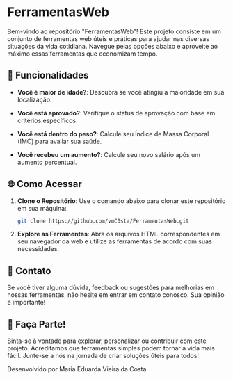 # FerramentasWeb

Bem-vindo ao repositório "FerramentasWeb"! Este projeto consiste em um conjunto de ferramentas web úteis e práticas para ajudar nas diversas situações da vida cotidiana. Navegue pelas opções abaixo e aproveite ao máximo essas ferramentas que economizam tempo.

## 🌟 Funcionalidades

- **Você é maior de idade?**: Descubra se você atingiu a maioridade em sua localização.

- **Você está aprovado?**: Verifique o status de aprovação com base em critérios específicos.

- **Você está dentro do peso?**: Calcule seu Índice de Massa Corporal (IMC) para avaliar sua saúde.

- **Você recebeu um aumento?**: Calcule seu novo salário após um aumento percentual.

## 🌐 Como Acessar

1. **Clone o Repositório**: Use o comando abaixo para clonar este repositório em sua máquina:

   ```bash
   git clone https://github.com/vmC0sta/FerramentasWeb.git
   
2. **Explore as Ferramentas**: Abra os arquivos HTML correspondentes em seu navegador da web e utilize as ferramentas de acordo com suas necessidades.

## 📧 Contato
Se você tiver alguma dúvida, feedback ou sugestões para melhorias em nossas ferramentas, não hesite em entrar em contato conosco. Sua opinião é importante!

## 🚀 Faça Parte!
Sinta-se à vontade para explorar, personalizar ou contribuir com este projeto. Acreditamos que ferramentas simples podem tornar a vida mais fácil. Junte-se a nós na jornada de criar soluções úteis para todos!

Desenvolvido por Maria Eduarda Vieira da Costa
